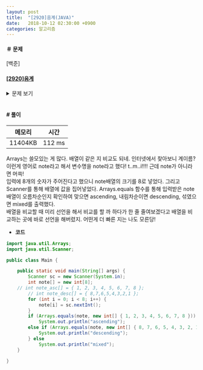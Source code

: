 ```yaml
---
layout: post
title:  "[2920]음계(JAVA)"
date:   2018-10-12 02:30:00 +0900
categories: 알고리즘
---
```

#### ＃ 문제
[백준]
#### [[2920]음계](https://www.acmicpc.net/problem/2920)  

<details><summary >문제 보기</summary>
<div style="font-size:0.7em;">

**#문제**  

다장조는 c d e f g a b C, 총 8개 음으로 이루어져있다. 이 문제에서 8개 음은 다음과 같이 숫자로 바꾸어 표현한다. c는 1로, d는 2로, ..., C를 8로 바꾼다.

1부터 8까지 차례대로 연주한다면 ascending, 8부터 1까지 차례대로 연주한다면 descending, 둘 다 아니라면 mixed 이다.
연주한 순서가 주어졌을 때, 이것이 ascending인지, descending인지, 아니면 mixed인지 판별하는 프로그램을 작성하시오.


**#입력**  
첫째 줄에 8개 숫자가 주어진다. 이 숫자는 문제 설명에서 설명한 음이며, 1부터 8까지 숫자가 한 번씩 등장한다.  


**#출력**  
첫째 줄에 ascending, descending, mixed 중 하나를 출력한다.  


</div>
</details>  

<br>  

#### # 풀이 ####  

| 메모리 | 시간 |
|-------|------|
| 11404KB | 112 ms |


Arrays는 쓸모있는 게 많다. 배열이 같은 지 비교도 되네. 인터넷에서 찾아보니 계이름? 이런게 영어로 note라고 해서 변수명을 note라고 했다! t..m..i!!!! 근데 note가 아니라면 머쓱!  
입력에 8개의 숫자가 주어진다고 했으니 note배열의 크기를 8로 넣었다. 그리고 Scanner를 통해 배열에 값을 집어넣었다. Arrays.equals 함수를 통해 입력받은 note배열이 오름차순인지 확인하여 맞으면 ascending, 내림차순이면 descending, 섞였으면 mixed를 출력했다.  
배열을 비교할 때 미리 선언을 해서 비교를 할 까 하다가 한 줄 줄여보겠다고 배열을 비교하는 곳에 바로 선언을 해버렸지. 어떤게 더 빠른 지는 나도 모른당! <br>  

- **코드**


```java
import java.util.Arrays;
import java.util.Scanner;

public class Main {

	public static void main(String[] args) {
		Scanner sc = new Scanner(System.in);
		int note[] = new int[8];
    // int note_asc[] = { 1, 2, 3, 4, 5, 6, 7, 8 };
		// int note_desc[] = { 8,7,6,5,4,3,2,1 };
		for (int i = 0; i < 8; i++) {
			note[i] = sc.nextInt();
		}
		if (Arrays.equals(note, new int[] { 1, 2, 3, 4, 5, 6, 7, 8 }))
			System.out.println("ascending");
		else if (Arrays.equals(note, new int[] { 8, 7, 6, 5, 4, 3, 2, 1 })) {
			System.out.println("descending");
		} else
			System.out.println("mixed");
	}

}
```
